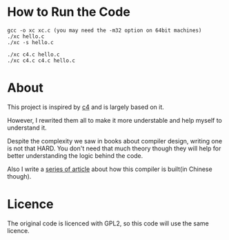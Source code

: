 # How to Run the Code

```
gcc -o xc xc.c (you may need the -m32 option on 64bit machines)
./xc hello.c
./xc -s hello.c

./xc c4.c hello.c
./xc c4.c c4.c hello.c
```

# About

This project is inspired by [c4](https://github.com/rswier/c4) and is largely
based on it.

However, I rewrited them all to make it more understable and help myself to
understand it.

Despite the complexity we saw in books about compiler design, writing one is
not that HARD. You don't need that much theory though they will help for
better understanding the logic behind the code.

Also I write a [series of
article](http://lotabout.github.io/2015/%E5%86%99%E4%B8%AA-C-%E7%BC%96%E8%AF%91%E5%99%A8-1/)
about how this compiler is built(in Chinese though).

# Licence

The original code is licenced with GPL2, so this code will use the same
licence.